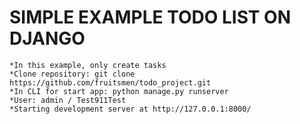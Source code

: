 # SIMPLE EXAMPLE TODO LIST ON DJANGO
```*In this example, only create tasks```  
```*Clone repository: git clone https://github.com/fruitsmen/todo_project.git```  
```*In CLI for start app: python manage.py runserver```  
```*User: admin / Test911Test```  
```*Starting development server at http://127.0.0.1:8000/```
